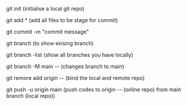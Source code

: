 git init (initialise a local git repo)

git add * (add all files to be stage for commit)

git commit -m "commit message"

git branch (to show exising branch)

git branch -list (show all branches you have locally)

git branch -M main -- (changes branch to main)

git remore add origin <url> -- (bind the local and remote repo)

git push -u origin main (push codes to origin -- (online repo) from main branch (local repo))